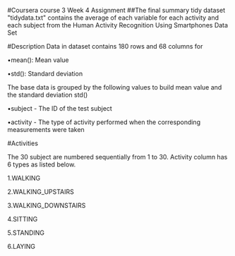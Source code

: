 #Coursera course 3 Week 4 Assignment
##The final summary tidy dataset "tidydata.txt" contains the average of each variable for each activity and each subject from the Human Activity Recognition Using Smartphones Data Set

#Description
Data in dataset contains 180 rows and 68 columns for

•mean(): Mean value

•std(): Standard deviation

The base data is grouped by the following values to build mean value and the standard deviation std()

•subject - The ID of the test subject

•activity - The type of activity performed when the corresponding measurements were taken

#Activities

The 30 subject are numbered sequentially from 1 to 30. Activity column has 6 types as listed below.

1.WALKING

2.WALKING_UPSTAIRS

3.WALKING_DOWNSTAIRS

4.SITTING

5.STANDING

6.LAYING